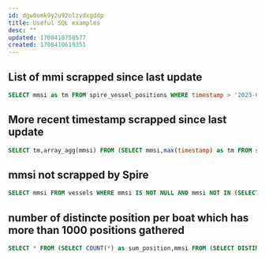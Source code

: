 ```yaml
---
id: dgw0omk9y2u92olzvdxgddp
title: Useful SQL examples
desc: ""
updated: 1708410750577
created: 1708410619351
---
```


## List of mmi scrapped since last update

```sql
SELECT mmsi as tm FROM spire_vessel_positions WHERE timestamp > '2023-06-17' GROUP BY mmsi
```

## More recent timestamp scrapped since last update

```sql
SELECT tm,array_agg(mmsi) FROM (SELECT mmsi,max(timestamp) as tm FROM spire_vessel_positions WHERE timestamp > '2023-06-17' GROUP BY mmsi) as foo GROUP BY tm
```

## mmsi not scrapped by Spire

```sql
SELECT mmsi FROM vessels WHERE mmsi IS NOT NULL AND mmsi NOT IN (SELECT mmsi as tm FROM spire_vessel_positions WHERE timestamp > '2023-06-17' GROUP BY mmsi)
```

## number of distincte position per boat which has more than 1000 positions gathered

```sql
SELECT * FROM (SELECT COUNT(*) as sum_position,mmsi FROM (SELECT DISTINCT position,mmsi FROM spire_vessel_positions) as foo GROUP BY mmsi) as bar WHERE sum_position > 1000
```
